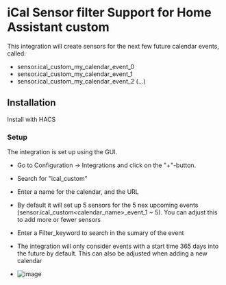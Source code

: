 # iCal Sensor filter Support for Home Assistant custom

This integration will create sensors for the next few future calendar events, called:

* sensor.ical_custom_my_calendar_event_0
* sensor.ical_custom_my_calendar_event_1
* sensor.ical_custom_my_calendar_event_2
(...)



## Installation

Install with HACS


### Setup

The integration is set up using the GUI.

* Go to Configuration -> Integrations and click on the "+"-button.
* Search for "ical_custom"
* Enter a name for the calendar, and the URL
* By default it will set up 5 sensors for the 5 nex upcoming events (sensor.ical_custom<calendar_name>_event_1 ~ 5).  You can adjust this to add more or fewer sensors
* Enter a Filter_keyword to search in the sumary of the event
* The integration will only consider events with a start time 365 days into the future by default. This can also be adjusted when adding a new calendar

* ![image](https://github.com/user-attachments/assets/40ffae05-7654-4181-bec6-e9e82dfe21f0)


